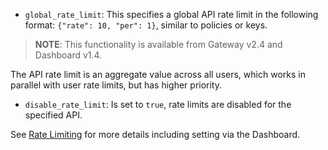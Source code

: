 

* `global_rate_limit`: This specifies a global API rate limit in the following format: `{"rate": 10, "per": 1}`, similar to policies or keys.

> **NOTE**: This functionality is available from Gateway v2.4 and Dashboard v1.4.

The API rate limit is an aggregate value across all users, which works in parallel with user rate limits, but has higher priority.

* `disable_rate_limit`: Is set to `true`, rate limits are disabled for the specified API.

See [Rate Limiting](/docs/basic-config-and-security/control-limit-traffic/rate-limiting/) for more details including setting via the Dashboard.